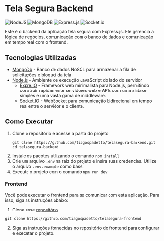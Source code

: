 # Tela Segura Backend

![NodeJS](https://img.shields.io/badge/node.js-6DA55F?style=for-the-badge&logo=node.js&logoColor=white)
![MongoDB](https://img.shields.io/badge/MongoDB-%234ea94b.svg?style=for-the-badge&logo=mongodb&logoColor=white)
![Express.js](https://img.shields.io/badge/express.js-%23404d59.svg?style=for-the-badge&logo=express&logoColor=%2361DAFB)
![Socket.io](https://img.shields.io/badge/Socket.io-black?style=for-the-badge&logo=socket.io&badgeColor=010101)


Este é o backend da aplicação tela segura com Express.js. Ele gerencia a lógica de negócios, comunicação com o banco de dados e comunicação em tempo real com o frontend.
 
## Tecnologias Utilizadas

- [MongoDb](https://www.mongodb.com/pt-br/) - Banco de dados NoSQL para armazenar a fila de solicitações e bloquei da tela
- [Node.js](https://nodejs.org/) - Ambiente de execução JavaScript do lado do servidor
  - [Expre.IO](https://expressjs.com/) - Framework web minimalista para Node.js, permitindo construir rapidamente servidores web e APIs com uma sintaxe simples e uma vasta gama de middleware.
  - [Socket.IO](https://socket.io/) - WebSocket para comunicação bidirecional em tempo real entre o servidor e o cliente.

## Como Executar

1. Clone o repositório e acesse a pasta do projeto
   ```shell
   git clone https://github.com/tiagospadetto/telasegura-backend.git
   cd telasegura-backend
    ```
2. Instale os pacotes utilizando o comando `npm install`
3. Crie um arquivo `.env` na raiz do projeto e insira suas credencias. Utilize o arquivo `.env.example` como base.
4. Execute o projeto com o comando `npm run dev`

### Frontend

Você pode executar o frontend para se comunicar com esta aplicação. Para isso, siga as instruções abaixo:

1. Clone esse [repositório](https://github.com/tiagospadetto/telasegura-frontend)
```
git clone https://github.com/tiagospadetto/telasegura-frontend
```

2. Siga as instruções fornecidas no repositório do frontend para configurar e executar o projeto.
